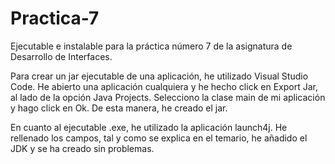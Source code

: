 # Practica-7
Ejecutable e instalable para la práctica número 7 de la asignatura de Desarrollo de Interfaces.

Para crear un jar ejecutable de una aplicación, he utilizado Visual Studio Code. He abierto una aplicación cualquiera y he hecho click en Export Jar, al lado de la opción Java Projects. Selecciono la clase main de mi aplicación y hago click en Ok. De esta manera, he creado el jar.

En cuanto al ejecutable .exe, he utilizado la aplicación launch4j. He rellenado los campos, tal y como se explica en el temario, he añadido el JDK y se ha creado sin problemas.
